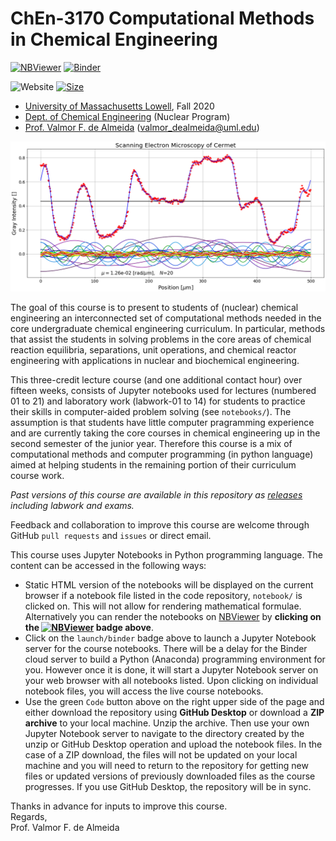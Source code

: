 # ChEn-3170 Computational Methods in Chemical Engineering 

[![NBViewer](https://raw.githubusercontent.com/jupyter/design/master/logos/Badges/nbviewer_badge.svg)](http://nbviewer.jupyter.org/github/dpploy/chen-3170/tree/master/notebooks)
[![Binder](https://mybinder.org/badge_logo.svg)](https://mybinder.org/v2/gh/dpploy/chen-3170/master)

![Website](https://img.shields.io/website/https/github.com/dpploy/chen-3170.svg)
[![Size](https://img.shields.io/github/repo-size/dpploy/chen-3170.svg?label=size&style=flat)](https://github.com/dpploy/chen-3170)

   + [University of Massachusetts Lowell](https://www.uml.edu/), Fall 2020
   + [Dept. of Chemical Engineering](https://www.uml.edu/Engineering/Chemical/) (Nuclear Program)
   + [Prof. Valmor F. de Almeida](https://www.uml.edu/Engineering/Chemical/faculty/de-Almeida-Valmor.aspx) (valmor_dealmeida@uml.edu)

![](notebooks/images/ls-fourier.png)

The goal of this course is to present to students of (nuclear) chemical engineering an interconnected set of computational methods needed in the core undergraduate chemical engineering curriculum. In particular, methods that assist the students in solving problems in the core areas of chemical reaction equilibria, separations, unit operations, and chemical reactor engineering with applications in nuclear and biochemical engineering.

This three-credit lecture course (and one additional contact hour) over fifteen weeks, consists of Jupyter notebooks used for lectures (numbered 01 to 21) and laboratory work (labwork-01 to 14) for students to practice their skills in computer-aided problem solving (see `notebooks/`). The assumption is that students have little computer pragramming experience and are currently taking the core courses in chemical engineering up in the second semester of the junior year. Therefore this course is a mix of computational methods and computer programming (in python language) aimed at helping students in the remaining portion of their curriculum course work. 

*Past versions of this course are available in this repository as [releases](https://github.com/dpploy/chen-3170/releases) including labwork and exams.*

Feedback and collaboration to improve this course are welcome through GitHub `pull requests` and `issues` or direct email. 

This course uses Jupyter Notebooks in Python programming language. The content can be accessed in
the following ways:
+ Static HTML version of the notebooks will be displayed on the current browser if a 
notebook file listed in the code repository, `notebook/` is clicked on. This will not allow for rendering mathematical formulae. Alternatively you can render the notebooks on [NBViewer](http://nbviewer.jupyter.org/) by **clicking on the [![NBViewer](https://github.com/jupyter/design/blob/master/logos/Badges/nbviewer_badge.svg)](https://nbviewer.jupyter.org/github/dpploy/chen-3170/tree/master/notebooks/) badge above**.
+ Click on the `launch/binder` badge above to launch a Jupyter Notebook server for the
course notebooks. There will be a delay for the Binder cloud server to build a 
Python (Anaconda) programming environment for you. However once it is done, it will 
start a Jupyter Notebook server on your web browser with all notebooks listed. Upon 
clicking on individual notebook files, you will access the live course notebooks.
+ Use the green `Code` button above on the right upper side of the page and either download the repository using **GitHub Desktop** or download a **ZIP archive** to your local machine. Unzip the archive. Then use your own Jupyter Notebook server to navigate to the directory created by the unzip or GitHub Desktop operation and upload the notebook files. In the case of a ZIP download, the files will not be updated on your local machine and you will need to return to the repository for getting new files or updated versions of previously downloaded files as the course progresses. If you use GitHub Desktop, the repository will be in sync.

Thanks in advance for inputs to improve this course.\
Regards,\
Prof. Valmor F. de Almeida
